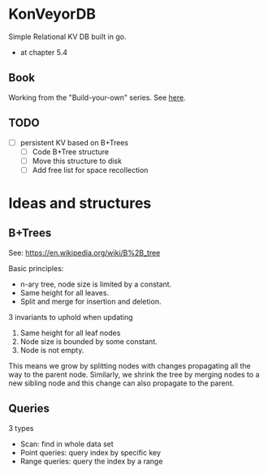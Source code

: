 # KonVeyorDB
Simple Relational KV DB built in go. 

- at chapter 5.4

## Book
Working from the "Build-your-own" series. See [here](https://build-your-own.org/).

## TODO
- [ ] persistent KV based on B+Trees
    - [ ] Code B+Tree structure
    - [ ] Move this structure to disk
    - [ ] Add free list for space recollection

# Ideas and structures
## B+Trees
See: https://en.wikipedia.org/wiki/B%2B_tree

Basic principles:
- n-ary tree, node size is limited by a constant.
- Same height for all leaves.
- Split and merge for insertion and deletion.

3 invariants to uphold when updating
1. Same height for all leaf nodes
2. Node size is bounded by some constant.
3. Node is not empty. 

This means we grow by splitting nodes with changes propagating all the way to the parent node. Similarly, 
we shrink the tree by merging nodes to a new sibling node and this change can also propagate to the parent.

## Queries
3 types
- Scan: find in whole data set
- Point queries: query index by specific key
- Range queries: query the index by a range